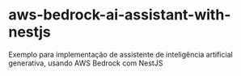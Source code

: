 # aws-bedrock-ai-assistant-with-nestjs
Exemplo para implementação de assistente de inteligência artificial generativa, usando AWS Bedrock com NestJS
